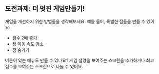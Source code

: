 ## 도전과제: 더 멋진 게임만들기!

게임을 개선하기 위한 방법들을 생각해보세요. 예를 들어, 특별한 점들을 만들 수 있어요:

+ 점수 2배 증가
+ 점 이동 속도 감소
+ 점 숨기기

버튼이 있는 메뉴도 만들 수 있나요? 게임 설명을 보여주는 스크린을 추가하거나 최고 점수를 보여주는 스크린으로 나눌 수 있어요.